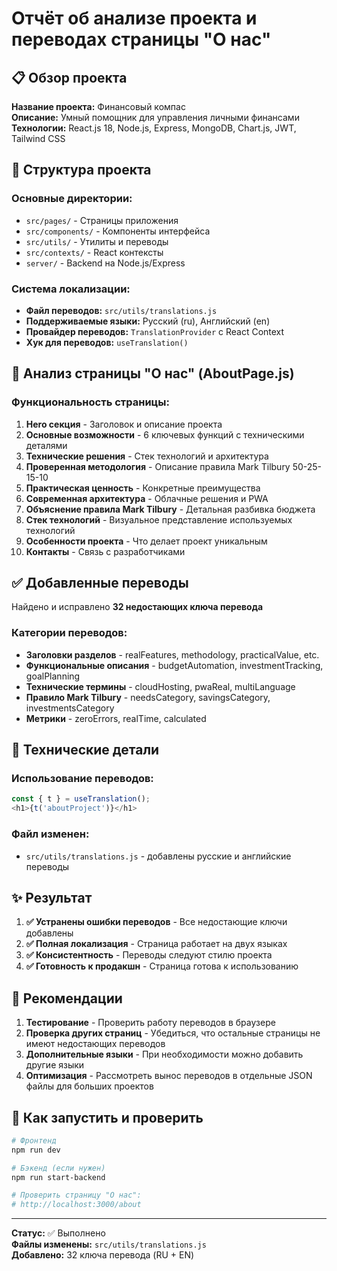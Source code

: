 # Отчёт об анализе проекта и переводах страницы "О нас"

## 📋 Обзор проекта

**Название проекта:** Финансовый компас  
**Описание:** Умный помощник для управления личными финансами  
**Технологии:** React.js 18, Node.js, Express, MongoDB, Chart.js, JWT, Tailwind CSS

## 🧭 Структура проекта

### Основные директории:
- `src/pages/` - Страницы приложения
- `src/components/` - Компоненты интерфейса
- `src/utils/` - Утилиты и переводы
- `src/contexts/` - React контексты
- `server/` - Backend на Node.js/Express

### Система локализации:
- **Файл переводов:** `src/utils/translations.js`
- **Поддерживаемые языки:** Русский (ru), Английский (en)
- **Провайдер переводов:** `TranslationProvider` с React Context
- **Хук для переводов:** `useTranslation()`

## 📄 Анализ страницы "О нас" (AboutPage.js)

### Функциональность страницы:
1. **Hero секция** - Заголовок и описание проекта
2. **Основные возможности** - 6 ключевых функций с техническими деталями
3. **Технические решения** - Стек технологий и архитектура
4. **Проверенная методология** - Описание правила Mark Tilbury 50-25-15-10
5. **Практическая ценность** - Конкретные преимущества
6. **Современная архитектура** - Облачные решения и PWA
7. **Объяснение правила Mark Tilbury** - Детальная разбивка бюджета
8. **Стек технологий** - Визуальное представление используемых технологий
9. **Особенности проекта** - Что делает проект уникальным
10. **Контакты** - Связь с разработчиками

## ✅ Добавленные переводы

Найдено и исправлено **32 недостающих ключа перевода**

### Категории переводов:
- **Заголовки разделов** - realFeatures, methodology, practicalValue, etc.
- **Функциональные описания** - budgetAutomation, investmentTracking, goalPlanning
- **Технические термины** - cloudHosting, pwaReal, multiLanguage
- **Правило Mark Tilbury** - needsCategory, savingsCategory, investmentsCategory
- **Метрики** - zeroErrors, realTime, calculated

## 🔧 Технические детали

### Использование переводов:
```javascript
const { t } = useTranslation();
<h1>{t('aboutProject')}</h1>
```

### Файл изменен:
- `src/utils/translations.js` - добавлены русские и английские переводы

## ✨ Результат

1. **✅ Устранены ошибки переводов** - Все недостающие ключи добавлены
2. **✅ Полная локализация** - Страница работает на двух языках
3. **✅ Консистентность** - Переводы следуют стилю проекта
4. **✅ Готовность к продакшн** - Страница готова к использованию

## 🚀 Рекомендации

1. **Тестирование** - Проверить работу переводов в браузере
2. **Проверка других страниц** - Убедиться, что остальные страницы не имеют недостающих переводов
3. **Дополнительные языки** - При необходимости можно добавить другие языки
4. **Оптимизация** - Рассмотреть вынос переводов в отдельные JSON файлы для больших проектов

## 📱 Как запустить и проверить

```bash
# Фронтенд
npm run dev

# Бэкенд (если нужен)
npm run start-backend

# Проверить страницу "О нас":
# http://localhost:3000/about
```

---

**Статус:** ✅ Выполнено  
**Файлы изменены:** `src/utils/translations.js`  
**Добавлено:** 32 ключа перевода (RU + EN) 